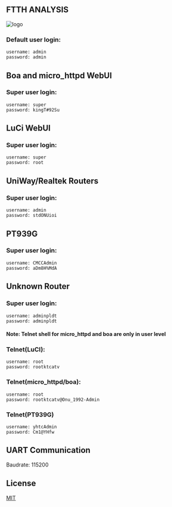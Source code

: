 ## FTTH ANALYSIS
![logo](https://encrypted-tbn0.gstatic.com/images?q=tbn:ANd9GcSawdJZAuoGAkPTX1GkFDYHiKeMA1zrK-7KDw&usqp=CAU)
### Default user login: 
```
username: admin
password: admin
```
## Boa and micro_httpd WebUI
### Super user login:
```
username: super
password: kingT#92Su
```
## LuCi WebUI
### Super user login:
```
username: super
password: root
```
## UniWay/Realtek Routers 
### Super user login:
```
username: admin
password: stdONUioi
```
## PT939G
### Super user login:
```
username: CMCCAdmin
password: aDm8H%MdA
```
## Unknown Router
### Super user login:
```
username: adminpldt
password: adminpldt
```
#### Note: Telnet shell for micro_httpd and boa are only in user level
### Telnet(LuCI):
```
username: root
password: rootktcatv
```
### Telnet(micro_httpd/boa):
```
username: root
password: rootktcatv@Onu_1992-Admin
```
### Telnet(PT939G)
```
username: yhtcAdmin
password: Cm1@YHfw
```
## UART Communication
Baudrate: 115200

## License
[MIT](https://choosealicense.com/licenses/mit/)
